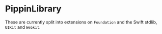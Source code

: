 # PippinLibrary

These are currently split into extensions on `Foundation` and the Swift stdlib, `UIKit` and `Webkit`.
